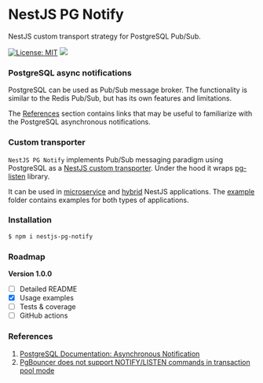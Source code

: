 # NestJS PG Notify

NestJS custom transport strategy for PostgreSQL Pub/Sub.

[![License: MIT](https://img.shields.io/badge/License-MIT-brightgreen.svg)](./LICENSE)
![](https://img.shields.io/npm/v/nestjs-pg-notify.svg)

### PostgreSQL async notifications

PostgreSQL can be used as Pub/Sub message broker.
The functionality is similar to the Redis Pub/Sub, but has its own features and limitations.

The [References](#References) section contains links that may be useful to familiarize 
with the PostgreSQL asynchronous notifications.

### Custom transporter

`NestJS PG Notify` implements Pub/Sub messaging paradigm using PostgreSQL as a [NestJS custom transporter](https://docs.nestjs.com/microservices/custom-transport). 
Under the hood it wraps [pg-listen](https://github.com/andywer/pg-listen) library.

It can be used in [microservice](https://docs.nestjs.com/microservices/basics) and [hybrid](https://docs.nestjs.com/faq/hybrid-application) 
NestJS applications. The [example](./example) folder contains examples for both types of applications.

### Installation

```bash
$ npm i nestjs-pg-notify
```

### Roadmap

**Version 1.0.0**
- [ ] Detailed README
- [x] Usage examples
- [ ] Tests & coverage
- [ ] GitHub actions

### References

1. [PostgreSQL Documentation: Asynchronous Notification](https://www.postgresql.org/docs/9.1/libpq-notify.html)
2. [PgBouncer does not support NOTIFY/LISTEN commands in transaction pool mode](https://www.pgbouncer.org/features.html)